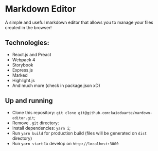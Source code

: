 # Markdown Editor

A simple and useful markdown editor that allows you to manage your files created in the browser!

## Technologies:

- React.js and Preact
- Webpack 4
- Storybook
- Express.js
- Marked
- Highlight.js
- And much more (check in package.json xD)

## Up and running

- Clone this repository: `git clone git@github.com:kaioduarte/mardown-editor.git`;
- Remove `.git` directory;
- Install dependencies: `yarn i`;
- Run `yarn build` for production build (files will be generated on `dist` directory)
- Run `yarn start` to develop on `http://localhost:3000`